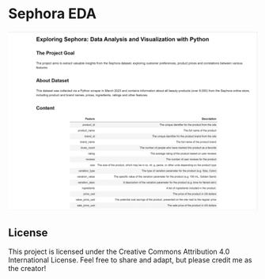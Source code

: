 # Sephora EDA
![Sephora](Images/Sephora_a.png)
## License
This project is licensed under the Creative Commons Attribution 4.0 International License. Feel free to share and adapt, but please credit me as the creator!
